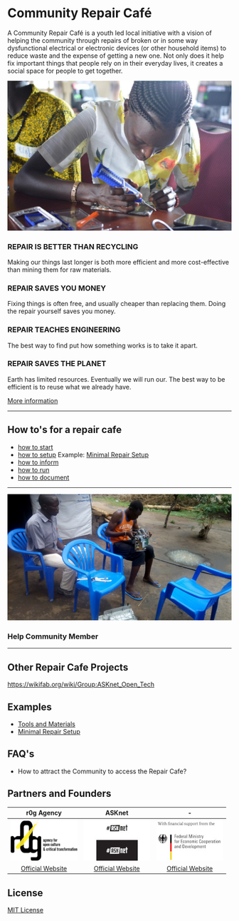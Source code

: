 # Community Repair Café

A Community Repair Café is a youth led local initiative with a vision of helping the community through repairs of broken or in some way dysfunctional electrical or electronic devices (or other household items) to reduce waste and the expense of getting a new one. Not only does it help fix important things that people rely on in their everyday lives, it creates a social space for people to get together. 

![community repair cafe](images/community-repair-cafe.jpg)

### REPAIR IS BETTER THAN RECYCLING
Making our things last longer is both more efficient and more
cost-effective than mining them for raw materials.

### REPAIR SAVES YOU MONEY
Fixing things is often free, and usually cheaper than replacing
them. Doing the repair yourself saves you money.

### REPAIR TEACHES ENGINEERING
The best way to find put how something works is to take it apart.

### REPAIR SAVES THE PLANET
Earth has limited resources. Eventually we will run our.
The best way to be efficient is to reuse what we already have.

[More information](details-about-repair-cafe.md)

-----

## How to's for a repair cafe

* [how to start](how-to-start.md)
* [how to setup](how-to-setup.md) Example: [Minimal Repair Setup](https://github.com/ASKnet-Open-Training/Minimal-Repair-Setup)
* [how to inform](how-to-inform.md)
* [how to run](how-to-run.md)
* [how to document](how-to-document.md)

-----

![help community member](images/help_community_member_rhino-camp.jpg)

### Help Community Member

-----

## Other Repair Cafe Projects

https://wikifab.org/wiki/Group:ASKnet_Open_Tech

## Examples

* [Tools and Materials](Example-tools-and-materials.md)
* [Minimal Repair Setup](https://github.com/ASKnet-Open-Training/Minimal-Repair-Setup)

## FAQ's

* How to attract the Community to access the Repair Cafe?

## Partners and Founders

| r0g Agency | ASKnet | - |
| :--------: | :----: | :-------------------------: |
|[![r0g Logo](images/partner-r0g-logo.png)](https://openculture.agency/)|[![#ASKnet Logo](images/partner-asknet-logo.jpg)](https://github.com/ASKnet-Open-Training)| [![#ASKnet Logo](images/founder_BMZ.jpg)](https://www.bmz.de/en/) |
| [Official Website](https://openculture.agency/) | [Official Website](https://github.com/ASKnet-Open-Training) | [Official Website](https://www.bmz.de/en/) |

## License

[MIT License](LICENSE)
